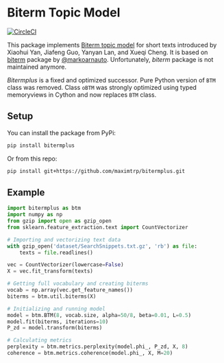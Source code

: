 # Biterm Topic Model

[![CircleCI](https://circleci.com/gh/maximtrp/bitermplus.svg?style=shield)](https://circleci.com/gh/maximtrp/bitermplus)

This package implements [Biterm topic model](https://citeseerx.ist.psu.edu/viewdoc/download?doi=10.1.1.402.4032&rep=rep1&type=pdf) for short texts introduced by Xiaohui Yan, Jiafeng Guo, Yanyan Lan, and Xueqi Cheng. It is based on [biterm](https://github.com/markoarnauto/biterm) package by [@markoarnauto](https://github.com/markoarnauto). Unfortunately, *biterm* package is not maintained anymore.

*Bitermplus* is a fixed and optimized successor. Pure Python version of `BTM` class was removed. Class `oBTM` was strongly optimized using typed memoryviews in Cython and now replaces `BTM` class.

## Setup

You can install the package from PyPi:

```bash
pip install bitermplus
```

Or from this repo:

```bash
pip install git+https://github.com/maximtrp/bitermplus.git
```

## Example

```python
import bitermplus as btm
import numpy as np
from gzip import open as gzip_open
from sklearn.feature_extraction.text import CountVectorizer

# Importing and vectorizing text data
with gzip_open('dataset/SearchSnippets.txt.gz', 'rb') as file:
    texts = file.readlines()

vec = CountVectorizer(lowercase=False)
X = vec.fit_transform(texts)

# Getting full vocabulary and creating biterms
vocab = np.array(vec.get_feature_names())
biterms = btm.util.biterms(X)

# Initializing and running model
model = btm.BTM(8, vocab.size, alpha=50/8, beta=0.01, L=0.5)
model.fit(biterms, iterations=10)
P_zd = model.transform(biterms)

# Calculating metrics
perplexity = btm.metrics.perplexity(model.phi_, P_zd, X, 8)
coherence = btm.metrics.coherence(model.phi_, X, M=20)
```
